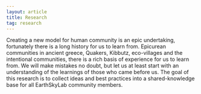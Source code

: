 ```yaml
---
layout: article
title: Research
tag: research
---
```

Creating a new model for human community is an epic undertaking, fortunately there is a long history for us to learn from. Epicurean communities in ancient greece, Quakers, Kibbutz, eco-villages and the intentional communities, there is a rich basis of experience for us to learn from. We will make mistakes no doubt, but let us at least start with an understanding of the learnings of those who came before us.
The goal of this research is to collect ideas and best practices into a shared-knowledge base for all EarthSkyLab community members.